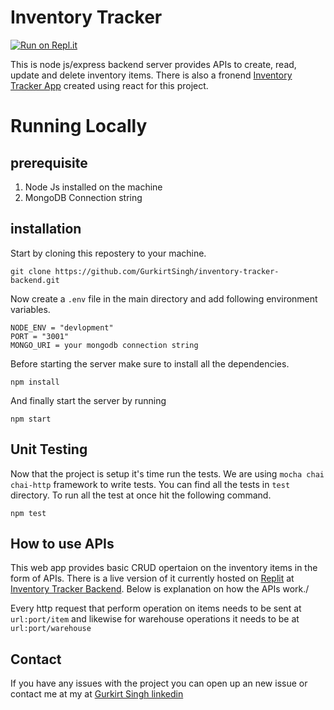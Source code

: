 # Inventory Tracker
[![Run on Repl.it](https://repl.it/badge/github/GurkirtSingh/inventory-tracker-backend)](https://repl.it/github/GurkirtSingh/inventory-tracker-backend)

This is node js/express backend server provides APIs to create, read, update and delete inventory items. There is also a fronend [Inventory Tracker App](https://github.com/GurkirtSingh/inventory-tracker-app) created using react for this project.

# Running Locally
## prerequisite
1. Node Js installed on the machine
2. MongoDB Connection string

## installation
Start by cloning this repostery to your machine.
```
git clone https://github.com/GurkirtSingh/inventory-tracker-backend.git
```
Now create a `.env` file in the main directory and add following environment variables.
```
NODE_ENV = "devlopment"
PORT = "3001"
MONGO_URI = your mongodb connection string
```
Before starting the server make sure to install all the dependencies.
```
npm install
```
And finally start the server by running
```
npm start
```
## Unit Testing
Now that the project is setup it's time run the tests. We are using `mocha chai chai-http` framework to write tests. You can find all the tests in `test` directory.
To run all the test at once hit the following command.
```
npm test
```
## How to use APIs
This web app provides basic CRUD opertaion on the inventory items in the form of APIs. There is a live version of it currently hosted on [Replit](https://replit.com/) at [Inventory Tracker Backend](https://replit.com/@GurkirtSingh/inventory-tracker-backend#.replit). Below is explanation on how the APIs work./

Every http request that perform operation on items needs to be sent at `url:port/item` and likewise for warehouse operations it needs to be at `url:port/warehouse`

## Contact
If you have any issues with the project you can open up an new issue or contact me at my at [Gurkirt Singh linkedin](linkedin.com/in/gurkirtsingh143)
